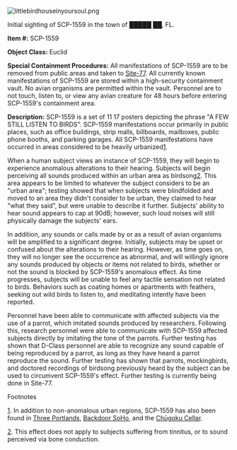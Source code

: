 ![littlebirdhouseinyoursoul.png](http://scp-wiki.wdfiles.com/local--files/scp-1559/littlebirdhouseinyoursoul.png)

Initial sighting of SCP-1559 in the town of █████ ██, FL.

**Item #:** SCP-1559

**Object Class:** Euclid

**Special Containment Procedures:** All manifestations of SCP-1559 are to be removed from public areas and taken to [Site-77](/secure-facility-dossier-site-77). All currently known manifestations of SCP-1559 are stored within a high-security containment vault. No avian organisms are permitted within the vault. Personnel are to not touch, listen to, or view any avian creature for 48 hours before entering SCP-1559's containment area.

**Description:** SCP-1559 is a set of 11 17 posters depicting the phrase "A FEW STILL LISTEN TO BIRDS". SCP-1559 manifestations occur primarily in public places, such as office buildings, strip malls, billboards, mailboxes, public phone booths, and parking garages. All SCP-1559 manifestations have occurred in areas considered to be heavily urbanized[1](javascript:;).

When a human subject views an instance of SCP-1559, they will begin to experience anomalous alterations to their hearing. Subjects will begin perceiving all sounds produced within an urban area as birdsong[2](javascript:;). This area appears to be limited to whatever the subject considers to be an "urban area"; testing showed that when subjects were blindfolded and moved to an area they didn't consider to be urban, they claimed to hear "what they said", but were unable to describe it further. Subjects' ability to hear sound appears to cap at 90dB; however, such loud noises will still physically damage the subjects' ears.

In addition, any sounds or calls made by or as a result of avian organisms will be amplified to a significant degree. Initially, subjects may be upset or confused about the alterations to their hearing. However, as time goes on, they will no longer see the occurrence as abnormal, and will willingly ignore any sounds produced by objects or items not related to birds, whether or not the sound is blocked by SCP-1559's anomalous effect. As time progresses, subjects will be unable to feel any tactile sensation not related to birds. Behaviors such as coating homes or apartments with feathers, seeking out wild birds to listen to, and meditating intently have been reported.

Personnel have been able to communicate with affected subjects via the use of a parrot, which imitated sounds produced by researchers. Following this, research personnel were able to communicate with SCP-1559 affected subjects directly by imitating the tone of the parrots. Further testing has shown that D-Class personnel are able to recognize any sound capable of being reproduced by a parrot, as long as they have heard a parrot reproduce the sound. Further testing has shown that parrots, mockingbirds, and doctored recordings of birdsong previously heard by the subject can be used to circumvent SCP-1559's effect. Further testing is currently being done in Site-77.

Footnotes

[1](javascript:;). In addition to non-anomalous urban regions, SCP-1559 has also been found in [Three Portlands](/three-portlands-hub), [Backdoor SoHo](/alternate-character-interpretations), and the [Chūgoku Cellar](/making-a-scene).

[2](javascript:;). This effect does not apply to subjects suffering from tinnitus, or to sound perceived via bone conduction.